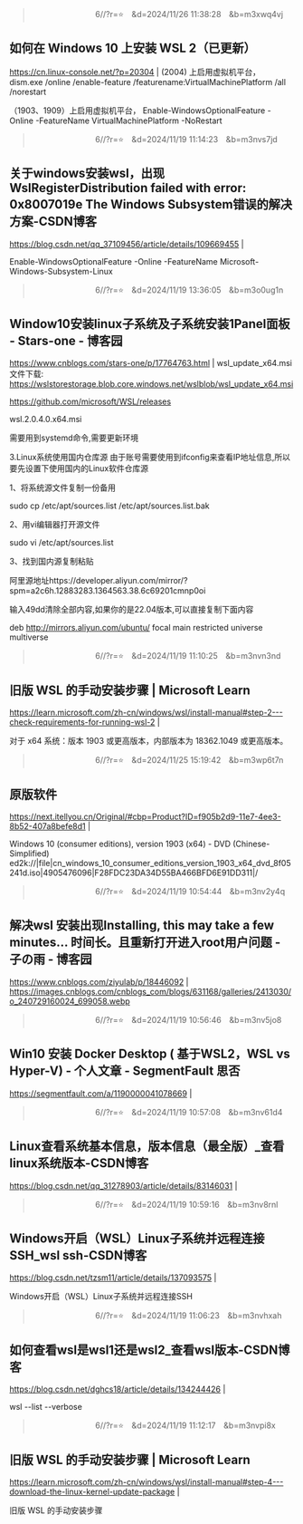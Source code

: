 
>　　　　　　　　6//?r=⭐　&d=2024/11/26 11:38:28　&b=m3xwq4vj
## 如何在 Windows 10 上安装 WSL 2（已更新）
https://cn.linux-console.net/?p=20304
|
(2004) 上启用虚拟机平台，
dism.exe /online /enable-feature /featurename:VirtualMachinePlatform /all /norestart

（1903、1909）上启用虚拟机平台，
Enable-WindowsOptionalFeature -Online -FeatureName VirtualMachinePlatform -NoRestart

>　　　　　　　　6//?r=⭐　&d=2024/11/19 11:14:23　&b=m3nvs7jd
## 关于windows安装wsl，出现WslRegisterDistribution failed with error: 0x8007019e The Windows Subsystem错误的解决方案-CSDN博客
https://blog.csdn.net/qq_37109456/article/details/109669455
|

Enable-WindowsOptionalFeature -Online -FeatureName Microsoft-Windows-Subsystem-Linux

>　　　　　　　　6//?r=⭐　&d=2024/11/19 13:36:05　&b=m3o0ug1n
## Window10安装linux子系统及子系统安装1Panel面板 - Stars-one - 博客园
https://www.cnblogs.com/stars-one/p/17764763.html
|
wsl_update_x64.msi文件下载: 
https://wslstorestorage.blob.core.windows.net/wslblob/wsl_update_x64.msi

https://github.com/microsoft/WSL/releases

wsl.2.0.4.0.x64.msi

需要用到systemd命令,需要更新环境

3.Linux系统使用国内仓库源
由于账号需要使用到ifconfig来查看IP地址信息,所以要先设置下使用国内的Linux软件仓库源

1、将系统源文件复制一份备用

sudo cp /etc/apt/sources.list /etc/apt/sources.list.bak

2、用vi编辑器打开源文件

sudo vi /etc/apt/sources.list

3、找到国内源复制粘贴

阿里源地址https://developer.aliyun.com/mirror/?spm=a2c6h.12883283.1364563.38.6c69201cmnp0oi

输入49dd清除全部内容,如果你的是22.04版本,可以直接复制下面内容

deb http://mirrors.aliyun.com/ubuntu/ focal main restricted universe multiverse 

>　　　　　　　　6//?r=⭐　&d=2024/11/19 11:10:25　&b=m3nvn3nd
## 旧版 WSL 的手动安装步骤 | Microsoft Learn
https://learn.microsoft.com/zh-cn/windows/wsl/install-manual#step-2---check-requirements-for-running-wsl-2
|

对于 x64 系统：版本 1903 或更高版本，内部版本为 18362.1049 或更高版本。

>　　　　　　　　6//?r=⭐　&d=2024/11/25 15:19:42　&b=m3wp6t7n
## 原版软件
https://next.itellyou.cn/Original/#cbp=Product?ID=f905b2d9-11e7-4ee3-8b52-407a8befe8d1
|

Windows 10 (consumer editions), version 1903 (x64) - DVD (Chinese-Simplified)
ed2k://|file|cn_windows_10_consumer_editions_version_1903_x64_dvd_8f05241d.iso|4905476096|F28FDC23DA34D55BA466BFD6E91DD311|/

>　　　　　　　　6//?r=⭐　&d=2024/11/19 10:54:44　&b=m3nv2y4q
## 解决wsl 安装出现Installing, this may take a few minutes… 时间长。且重新打开进入root用户问题 - 子の雨 - 博客园
https://www.cnblogs.com/ziyulab/p/18446092
|
https://images.cnblogs.com/cnblogs_com/blogs/631168/galleries/2413030/o_240729160024_699058.webp

>　　　　　　　　6//?r=⭐　&d=2024/11/19 10:56:46　&b=m3nv5jo8
## Win10 安装 Docker Desktop ( 基于WSL2，WSL vs Hyper-V) - 个人文章 - SegmentFault 思否
https://segmentfault.com/a/1190000041078669
|

>　　　　　　　　6//?r=⭐　&d=2024/11/19 10:57:08　&b=m3nv61d4
## Linux查看系统基本信息，版本信息（最全版）_查看linux系统版本-CSDN博客
https://blog.csdn.net/qq_31278903/article/details/83146031
|

>　　　　　　　　6//?r=⭐　&d=2024/11/19 10:59:16　&b=m3nv8rnl
## Windows开启（WSL）Linux子系统并远程连接SSH_wsl ssh-CSDN博客
https://blog.csdn.net/tzsm11/article/details/137093575
|

Windows开启（WSL）Linux子系统并远程连接SSH

>　　　　　　　　6//?r=⭐　&d=2024/11/19 11:06:23　&b=m3nvhxah
## 如何查看wsl是wsl1还是wsl2_查看wsl版本-CSDN博客
https://blog.csdn.net/dghcs18/article/details/134244426
|

wsl --list --verbose

>　　　　　　　　6//?r=⭐　&d=2024/11/19 11:12:17　&b=m3nvpi8x
## 旧版 WSL 的手动安装步骤 | Microsoft Learn
https://learn.microsoft.com/zh-cn/windows/wsl/install-manual#step-4---download-the-linux-kernel-update-package
|

旧版 WSL 的手动安装步骤
